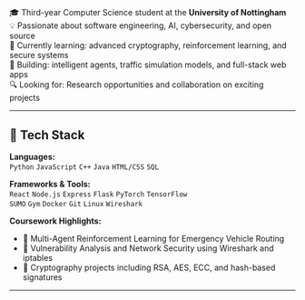 # 
🎓 Third-year Computer Science student at the **University of Nottingham**  
💡 Passionate about software engineering, AI, cybersecurity, and open source  
🧠 Currently learning: advanced cryptography, reinforcement learning, and secure systems  
🌱 Building: intelligent agents, traffic simulation models, and full-stack web apps  
🔍 Looking for: Research opportunities and collaboration on exciting projects  

---

## 🧰 Tech Stack

**Languages:**  
`Python` `JavaScript` `C++` `Java` `HTML/CSS` `SQL`

**Frameworks & Tools:**  
`React` `Node.js` `Express` `Flask` `PyTorch` `TensorFlow`  
`SUMO` `Gym` `Docker` `Git` `Linux` `Wireshark`

**Coursework Highlights:**  
- 🚗 Multi-Agent Reinforcement Learning for Emergency Vehicle Routing  
- 🔐 Vulnerability Analysis and Network Security using Wireshark and iptables  
- 🧮 Cryptography projects including RSA, AES, ECC, and hash-based signatures

---
